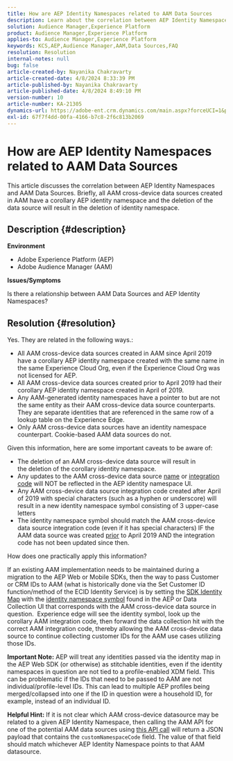 ```yaml
---
title: How are AEP Identity Namespaces related to AAM Data Sources
description: Learn about the correlation between AEP Identity Namespaces and AAM Data Sources and some important caveats.
solution: Audience Manager,Experience Platform
product: Audience Manager,Experience Platform
applies-to: Audience Manager,Experience Platform
keywords: KCS,AEP,Audience Manager,AAM,Data Sources,FAQ
resolution: Resolution
internal-notes: null
bug: false
article-created-by: Nayanika Chakravarty
article-created-date: 4/8/2024 8:33:39 PM
article-published-by: Nayanika Chakravarty
article-published-date: 4/8/2024 8:49:10 PM
version-number: 10
article-number: KA-21305
dynamics-url: https://adobe-ent.crm.dynamics.com/main.aspx?forceUCI=1&pagetype=entityrecord&etn=knowledgearticle&id=d7a65c42-e7f5-ee11-a1fe-6045bd006295
exl-id: 67f7f4dd-00fa-4166-b7c8-2f6c813b2069
---
```

# How are AEP Identity Namespaces related to AAM Data Sources


This article discusses the correlation between AEP Identity Namespaces and AAM Data Sources. Briefly, all AAM cross-device data sources created in AAM have a corollary AEP identity namespace and the deletion of the data source will result in the deletion of identity namespace.

## Description {#description}


<b>Environment</b>

- Adobe Experience Platform (AEP)
- Adobe Audience Manager (AAM)


<b>Issues/Symptoms</b>

Is there a relationship between AAM Data Sources and AEP Identity Namespaces?


## Resolution {#resolution}


Yes. They are related in the following ways.:

- All AAM cross-device data sources created in AAM since April 2019 have a corollary AEP identity namespace created with the same name in the same Experience Cloud Org, even if the Experience Cloud Org was not licensed for AEP.
- All AAM cross-device data sources created prior to April 2019 had their corollary AEP identity namespace created in April of 2019.
- Any AAM-generated identity namespaces have a pointer to but are not the same entity as their AAM cross-device data source counterparts. They are separate identities that are referenced in the same row of a lookup table on the Experience Edge.
- Only AAM cross-device data sources have an identity namespace counterpart. Cookie-based AAM data sources do not.


Given this information, here are some important caveats to be aware of:

- The deletion of an AAM cross-device data source will result in the deletion of the corollary identity namespace.
- Any updates to the AAM cross-device data source <u>name</u> or <u>integration code</u> will NOT be reflected in the AEP identity namespace UI.
- Any AAM cross-device data source integration code created after April of 2019 with special characters (such as a hyphen or underscore) will result in a new identity namespace symbol consisting of 3 upper-case letters
- The identity namespace symbol should match the AAM cross-device data source integration code (even if it has special characters) IF the AAM data source was created <u>prior</u> to April 2019 AND the integration code has not been updated since then.


How does one practically apply this information?

If an existing AAM implementation needs to be maintained during a migration to the AEP Web or Mobile SDKs, then the way to pass Customer or CRM IDs to AAM (what is historically done via the Set Customer ID function/method of the ECID Identity Service) is by setting the [SDK Identity Map](https://experienceleague.adobe.com/docs/experience-platform/edge/identity/overview.html?lang=en) with the <u>identity namespace symbol</u> found in the AEP or Data Collection UI that corresponds with the AAM cross-device data source in question.  Experience edge will see the identity symbol, look up the corollary AAM integration code, then forward the data collection hit with the correct AAM integration code, thereby allowing the AAM cross-device data source to continue collecting customer IDs for the AAM use cases utilizing those IDs.

<b>Important Note:</b> AEP will treat any identities passed via the identity map in the AEP Web SDK (or otherwise) as stitchable identities, even if the identity namespaces in question are not tied to a profile-enabled XDM field. This can be problematic if the IDs that need to be passed to AAM are not individual/profile-level IDs. This can lead to multiple AEP profiles being merged/collapsed into one if the ID in question were a household ID, for example, instead of an individual ID.

<b>Helpful Hint:</b> If it is not clear which AAM cross-device datasource may be related to a given AEP Identity Namespace, then calling the AAM API for one of the potential AAM data sources using [this API call](https://bank.demdex.com/portal/api/v1/openapi.yaml) will return a JSON payload that contains the `customNamespaceCode` field. The value of that field should match whichever AEP Identity Namespace points to that AAM datasource.
